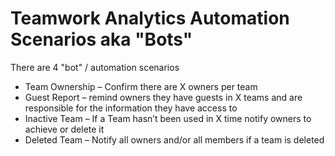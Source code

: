 
# Teamwork Analytics Automation Scenarios aka "Bots"

There are 4 "bot" / automation scenarios

- Team Ownership – Confirm there are X owners per team
- Guest Report – remind owners they have guests in X teams and are responsible for the information they have access to
- Inactive Team – If a Team hasn’t been used in X time notify owners to achieve or delete it
- Deleted Team – Notify all owners and/or all members if a team is deleted
